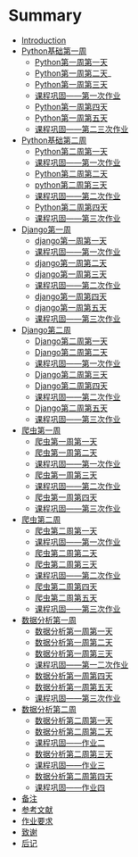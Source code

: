  # Summary

  * [Introduction](README.md)
  * [Python基础第一周]()
      * [Python第一周第一天](Python第一周第一天.md)
      * [Python第一周第二天](Python第一周第二天.md)_
      * [Python第一周第三天](Python第一周第三天.md)
      * [课程巩固——第一次作业](homework/第一周作业.md)
      * [Python第一周第四天](Python第一周第四天.md)
      * [Python第一周第五天](Python第一周第五天.md)
      * [课程巩固——第二三次作业](homework/第一周作业.md)
  * [Python基础第二周]()
      * [Python第二周第一天](Python第二周第一天.md)
      * [课程巩固——第一次作业](homework/第二周作业.md)
      * [Python第二周第二天](Python第二周第二天.md)
      * [python第二周第三天](python第二周第三天.md)
      * [课程巩固——第二次作业](homework/第二周作业.md)
      * [Python第二周第四天](Python第二周第四天.md)
      * [课程巩固——第三次作业](homework/第二周作业.md)
  * [Django第一周](ch2/README.md)
      * [django第一周第一天](django第一周第一天.md)
      * [课程巩固——第一次作业](homework/第三周作业1.md)
      * [django第一周第二天](django第一周第二天.md)
      * [django第一周第三天](django第一周第三天.md)
      * [课程巩固——第二次作业](homework/第三周作业2.md)
      * [django第一周第四天](django第一周第四天.md)
      * [django第一周第五天](django第一周第五天.md)
      * [课程巩固——第三次作业](homework/第三周作业3.md)
  * [Django第二周]()
      * [Django第二周第一天](Django第二周第一天.md)
      * [Django第二周第二天](Django第二周第二天.md)
      * [课程巩固——第一次作业](homework/第四周作业1.md)
      * [Django第二周第三天](Django第二周第三天.md)
      * [Django第二周第四天](Django第二周第四天.md)
      * [课程巩固——第二次作业](homework/第四周作业2.md)
      * [Django第二周第五天](Django第二周第五天.md)
      * [课程巩固——第三次作业](homework/第四周作业3.md)
  * [爬虫第一周]()
      *  [爬虫第一周第一天](爬虫第一周第一天.md)
      * [爬虫第一周第二天](爬虫第一周第二天.md)
      * [课程巩固——第一次作业](homework/第五周作业1.md)
      * [爬虫第一周第三天](爬虫第一周第三天.md)
      * [课程巩固——第二次作业](homework/第五周作业2.md)
      * [爬虫第一周第四天](爬虫第一周第四天.md)
      * [课程巩固——第三次作业](homework/第五周作业3.md)
  * [爬虫第二周]()
      * [爬虫第二周第一天](爬虫第二周第一天.md)
      * [课程巩固——第一次作业](homework/第六周作业1.md)
      * [爬虫第二周第二天](爬虫第二周第二天.md)
      * [爬虫第二周第三天](爬虫第二周第三天.md)
      * [课程巩固——第二次作业](homework/第六周作业2.md)
      * [爬虫第二周第四天](爬虫第二周第四天.md)
      * [爬虫第二周第五天](爬虫第二周第五天.md)
      * [课程巩固——第三次作业](homework/第六周作业3.md)
  * [数据分析第一周]()
      *  [数据分析第一周第一天](数据分析第一周第一天.md)
      * [数据分析第一周第二天](数据分析第一周第二天.md)
      * [数据分析第一周第三天](数据分析第一周第三天.md)
      * [课程巩固——第一二次作业](homework/第七周作业.md)
      * [数据分析第一周第四天](数据分析第一周第四天.md)
      * [数据分析第一周第五天](数据分析第一周第五天.md)
      * [课程巩固——第三次作业](homework/第七周作业.md)
  * [数据分析第二周]()
      * [数据分析第二周第一天](数据分析第二周第一天.md)
      * [数据分析第二周第二天](数据分析第二周第二天.md)
      * [课程巩固——作业二](homework/第八周作业.md)
      * [数据分析第二周第三天](数据分析第二周第三天.md)
      * [课程巩固——作业三](homework/第八周作业.md)
      * [数据分析第二周第四天](数据分析第二周第四天.md)
      * [课程巩固——作业四](homework/第八周作业.md)
  * [备注](ps/handbooks.md)
  * [参考文献](ps/ref.md)
  * [作业要求](homework/第三周作业3——Python后台开发基础.pdf)
  * [致谢](ps/thanks.md)
  * [后记](no_end/postscript.md)  
